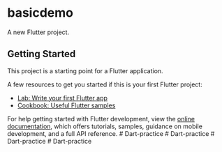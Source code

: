 # basicdemo

A new Flutter project.

## Getting Started

This project is a starting point for a Flutter application.

A few resources to get you started if this is your first Flutter project:

- [Lab: Write your first Flutter app](https://docs.flutter.dev/get-started/codelab)
- [Cookbook: Useful Flutter samples](https://docs.flutter.dev/cookbook)

For help getting started with Flutter development, view the
[online documentation](https://docs.flutter.dev/), which offers tutorials,
samples, guidance on mobile development, and a full API reference.
#   D a r t - p r a c t i c e  
 #   D a r t - p r a c t i c e  
 #   D a r t - p r a c t i c e  
 #   D a r t - p r a c t i c e  
 
